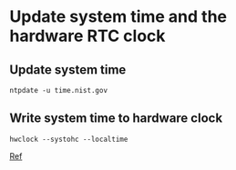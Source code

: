 Update system time and the hardware RTC clock
=============================================



## Update system time
```
ntpdate -u time.nist.gov
```

## Write system time to hardware clock
```
hwclock --systohc --localtime
```

[Ref](https://www.vultr.com/docs/setup-timezone-and-ntp-on-centos-6)
